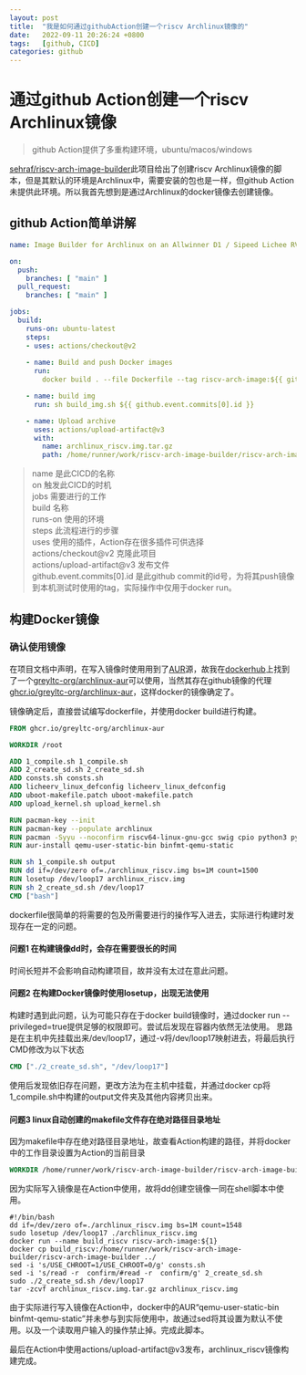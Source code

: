 ```yaml
---
layout: post
title:  "我是如何通过githubAction创建一个riscv Archlinux镜像的"
date:   2022-09-11 20:26:24 +0800
tags:   [github, CICD]
categories: github
---
```

# 通过github Action创建一个riscv Archlinux镜像

> github Action提供了多重构建环境，ubuntu/macos/windows

[sehraf/riscv-arch-image-builder](https://github.com/sehraf/riscv-arch-image-builder)此项目给出了创建riscv Archlinux镜像的脚本，但是其默认的环境是Archlinux中，需要安装的包也是一样，但github Action未提供此环境。所以我首先想到是通过Archlinux的docker镜像去创建镜像。

## github Action简单讲解

```yml
name: Image Builder for Archlinux on an Allwinner D1 / Sipeed Lichee RV CI

on:
  push:
    branches: [ "main" ]
  pull_request:
    branches: [ "main" ]

jobs:
  build:
    runs-on: ubuntu-latest
    steps:
    - uses: actions/checkout@v2
    
    - name: Build and push Docker images
      run: 
        docker build . --file Dockerfile --tag riscv-arch-image:${{ github.event.commits[0].id }}

    - name: build img
      run: sh build_img.sh ${{ github.event.commits[0].id }}

    - name: Upload archive
      uses: actions/upload-artifact@v3
      with:
        name: archlinux_riscv.img.tar.gz
        path: /home/runner/work/riscv-arch-image-builder/riscv-arch-image-builder/archlinux_riscv.img.tar.gz

```

>name 是此CICD的名称\
>on 触发此CICD的时机\
>jobs 需要进行的工作\
>build 名称\
>runs-on 使用的环境\
>steps 此流程进行的步骤\
>uses 使用的插件，Action存在很多插件可供选择\
>actions/checkout@v2 克隆此项目\
>actions/upload-artifact@v3 发布文件\
>github.event.commits[0].id 是此github commit的id号，为将其push镜像到本机测试时使用的tag，实际操作中仅用于docker run。

## 构建Docker镜像

### 确认使用镜像

在项目文档中声明，在写入镜像时使用用到了[AUR](https://aur.archlinux.org/)源，故我在[dockerhub](https://hub.docker.com/)上找到了一个[greyltc-org/archlinux-aur](https://hub.docker.com/r/greyltc/archlinux-aur)可以使用，当然其存在github镜像的代理[ghcr.io/greyltc-org/archlinux-aur](https://github.com/greyltc-org/docker-archlinux-aur/pkgs/container/archlinux-aur)，这样docker的镜像确定了。

镜像确定后，直接尝试编写dockerfile，并使用docker build进行构建。

```Dockerfile
FROM ghcr.io/greyltc-org/archlinux-aur

WORKDIR /root

ADD 1_compile.sh 1_compile.sh
ADD 2_create_sd.sh 2_create_sd.sh
ADD consts.sh consts.sh
ADD licheerv_linux_defconfig licheerv_linux_defconfig
ADD uboot-makefile.patch uboot-makefile.patch
ADD upload_kernel.sh upload_kernel.sh

RUN pacman-key --init 
RUN pacman-key --populate archlinux
RUN pacman -Syyu --noconfirm riscv64-linux-gnu-gcc swig cpio python3 python-setuptools base-devel bc git arch-install-scripts parted
RUN aur-install qemu-user-static-bin binfmt-qemu-static

RUN sh 1_compile.sh output
RUN dd if=/dev/zero of=./archlinux_riscv.img bs=1M count=1500
RUN losetup /dev/loop17 archlinux_riscv.img
RUN sh 2_create_sd.sh /dev/loop17
CMD ["bash"]
```
dockerfile很简单的将需要的包及所需要进行的操作写入进去，实际进行构建时发现存在一定的问题。

#### 问题1 在构建镜像dd时，会存在需要很长的时间

时间长短并不会影响自动构建项目，故并没有太过在意此问题。

#### 问题2 在构建Docker镜像时使用losetup，出现无法使用

构建时遇到此问题，认为可能只存在于docker build镜像时，通过docker run --privileged=true提供足够的权限即可。尝试后发现在容器内依然无法使用。
思路是在主机中先挂载出来/dev/loop17，通过-v将/dev/loop17映射进去，将最后执行CMD修改为以下状态
```Dockerfile
CMD ["./2_create_sd.sh", "/dev/loop17"]
```
使用后发现依旧存在问题，更改方法为在主机中挂载，并通过docker cp将1_compile.sh中构建的output文件夹及其他内容拷贝出来。

#### 问题3 linux自动创建的makefile文件存在绝对路径目录地址

因为makefile中存在绝对路径目录地址，故查看Action构建的路径，并将docker中的工作目录设置为Action的当前目录

```Dockerfile
WORKDIR /home/runner/work/riscv-arch-image-builder/riscv-arch-image-builder
```

因为实际写入镜像是在Action中使用，故将dd创建空镜像一同在shell脚本中使用。

```shell
#!/bin/bash
dd if=/dev/zero of=./archlinux_riscv.img bs=1M count=1548
sudo losetup /dev/loop17 ./archlinux_riscv.img
docker run --name build_riscv riscv-arch-image:${1}
docker cp build_riscv:/home/runner/work/riscv-arch-image-builder/riscv-arch-image-builder ../
sed -i 's/USE_CHROOT=1/USE_CHROOT=0/g' consts.sh
sed -i 's/read -r  confirm/#read -r  confirm/g' 2_create_sd.sh
sudo ./2_create_sd.sh /dev/loop17
tar -zcvf archlinux_riscv.img.tar.gz archlinux_riscv.img
```
由于实际进行写入镜像在Action中，docker中的AUR“qemu-user-static-bin binfmt-qemu-static”并未参与到实际使用中，故通过sed将其设置为默认不使用。以及一个读取用户输入的操作禁止掉。完成此脚本。

最后在Action中使用actions/upload-artifact@v3发布，archlinux_riscv镜像构建完成。